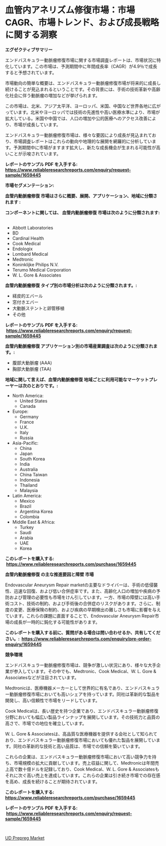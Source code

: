 <p><h1>血管内アネリズム修復市場：市場CAGR、市場トレンド、および成長戦略に関する洞察</h1></p><p><strong>エグゼクティブサマリー</strong></p>
<p><p>エンドバスキュラー動脈瘤修復市場に関する市場調査レポートは、市場状況に特化しています。この市場は、予測期間中に年間成長率（CAGR）が4.9％で成長すると予想されています。</p><p>市場動向の簡単な概要は、エンドバスキュラー動脈瘤修復市場が将来的に成長し続けることが見込まれるということです。その背景には、手術の技術革新や高齢化社会に伴う動脈瘤の増加などが挙げられます。</p><p>この市場は、北米、アジア太平洋、ヨーロッパ、米国、中国など世界各地に広がっています。北米やヨーロッパでは技術の先進性や高い医療水準により、市場が拡大している。米国や中国では、人口の増加や公的医療へのアクセス改善により、市場が成長しています。</p><p>エンドバスキュラー動脈瘤修復市場は、様々な要因により成長が見込まれており、市場調査レポートはこれらの動向や地理的な展開を網羅的に分析しています。予測期間中に市場がますます拡大し、新たな成長機会が生まれる可能性が高いことが示唆されています。</p></p>
<p><strong>レポートのサンプル PDF を入手する: <a href="https://www.reliableresearchreports.com/enquiry/request-sample/1659445">https://www.reliableresearchreports.com/enquiry/request-sample/1659445</a></strong></p>
<p><strong>市場セグメンテーション:</strong></p>
<p><strong> 血管内動脈瘤修復 市場はさらに概要、展開、アプリケーション、地域に分類されます :</strong></p>
<p><strong>コンポーネントに関しては、 血管内動脈瘤修復 市場は次のように分類されます: &nbsp;</strong></p>
<p><ul><li>Abbott Laboratories</li><li>BD</li><li>Cardinal Health</li><li>Cook Medical</li><li>Endologix</li><li>Lombard Medical</li><li>Medtronic</li><li>Koninklijke Philips N.V.</li><li>Terumo Medical Corporation</li><li>W. L. Gore & Associates</li></ul></p>
<p><strong> 血管内動脈瘤修復 タイプ別の市場分析は次のように分類されます。:</strong></p>
<p><ul><li>経皮的エバール</li><li>窓付きエバー</li><li>大動脈ステントと卵管移植</li><li>その他</li></ul></p>
<p><strong>レポートのサンプル PDF を入手する: &nbsp;<a href="https://www.reliableresearchreports.com/enquiry/request-sample/1659445">https://www.reliableresearchreports.com/enquiry/request-sample/1659445</a></strong></p>
<p><strong> 血管内動脈瘤修復 アプリケーション別の市場産業調査は次のように分類されます。:</strong></p>
<p><ul><li>腹部大動脈瘤 (AAA)</li><li>胸部大動脈瘤 (TAA)</li></ul></p>
<p><strong>地域に関して言えば、血管内動脈瘤修復 地域ごとに利用可能なマーケットプレーヤーは次のとおりです。:</strong></p>
<p><ul>
    <li>
        North America:
        <ul>
            <li>United States</li>
            <li>Canada</li>
        </ul>
    </li>
    <li>
        Europe:
        <ul>
            <li>Germany</li>
            <li>France</li>
            <li>U.K.</li>
            <li>Italy</li>
            <li>Russia</li>
        </ul>
    </li>
    <li>
        Asia-Pacific:
        <ul>
            <li>China</li>
            <li>Japan</li>
            <li>South Korea</li>
            <li>India</li>
            <li>Australia</li>
            <li>China Taiwan</li>
            <li>Indonesia</li>
            <li>Thailand</li>
            <li>Malaysia</li>
        </ul>
    </li>
    <li>
        Latin America:
        <ul>
            <li>Mexico</li>
            <li>Brazil</li>
            <li>Argentina Korea</li>
            <li>Colombia</li>
        </ul>
    </li>
    <li>
        Middle East & Africa:
        <ul>
            <li>Turkey</li>
            <li>Saudi</li>
            <li>Arabia</li>
            <li>UAE</li>
            <li>Korea</li>
        </ul>
    </li>
    </ul></p>
<p><strong>このレポートを購入する: &nbsp;<a href="https://www.reliableresearchreports.com/purchase/1659445">https://www.reliableresearchreports.com/purchase/1659445</a></strong></p>
<p><strong>血管内動脈瘤修復 の主な推進要因と障壁 市場</strong></p>
<p><p>Endovascular Aneurysm Repair marketの主要なドライバーは、手術の低侵襲性、迅速な回復、および低い合併症率です。また、高齢化人口の増加や疾病の予防および管理の必要性も市場をけん引しています。一方、市場の障壁には高い手術コスト、技術の制約、および手術後の合併症のリスクがあります。さらに、制度の変更、医療保険の制約、および疾病の早期検出の難しさも市場に影響を与えています。これらの課題に直面することで、Endovascular Aneurysm Repair市場の成長が一時的に鈍化する可能性があります。</p></p>
<p><strong>このレポートを購入する前に、質問がある場合は問い合わせるか、共有してください。:&nbsp; <a href="https://www.reliableresearchreports.com/enquiry/pre-order-enquiry/1659445">https://www.reliableresearchreports.com/enquiry/pre-order-enquiry/1659445</a></strong></p>
<p><strong>競争環境</strong></p>
<p><p>エンドバスキュラー動脈瘤修復市場は、競争が激しい状況にあり、様々な大手企業が参入しています。その中でも、Medtronic、Cook Medical、W. L. Gore & Associatesなどが注目されています。</p><p>Medtronicは、医療機器メーカーとして世界的に有名であり、エンドバスキュラー動脈瘤修復市場においても高いシェアを持っています。同社は革新的な製品を開発し、高い信頼性で市場をリードしています。</p><p>Cook Medicalは、長い歴史を持つ企業であり、エンドバスキュラー動脈瘤修復分野においても幅広い製品ラインナップを展開しています。その技術力と品質の高さで、市場での地位を確立しています。</p><p>W. L. Gore & Associatesは、高品質な医療機器を提供する会社として知られており、エンドバスキュラー動脈瘤修復市場においても優れた製品を展開しています。同社の革新的な技術と高い品質は、市場での信頼を築いています。</p><p>これらの企業は、エンドバスキュラー動脈瘤修復市場において高い競争力を持ち、市場規模の拡大に貢献しています。売上収益に関して、Medtronicは年間売上高で数十億ドルを記録しており、Cook Medical、W. L. Gore & Associatesもそれに次ぐ高い売上を達成しています。これらの企業は引き続き市場での存在感を高め、成長を続けることが期待されています。</p></p>
<p><strong>このレポートを購入する: &nbsp; <a href="https://www.reliableresearchreports.com/purchase/1659445">https://www.reliableresearchreports.com/purchase/1659445</a></strong></p>
<p><strong>レポートのサンプル PDF を入手する: &nbsp;<a href="https://www.reliableresearchreports.com/enquiry/request-sample/1659445">https://www.reliableresearchreports.com/enquiry/request-sample/1659445</a></strong><strong></strong></p>
<p>&nbsp;</p>
<p><p><a href="https://copper-carbon-84f.notion.site/UD-Prepreg-Market-Provides-Detailed-Segmentation-of-this-Market-based-on-Type-Application-and-Regi-aa014c5e8086475c9dd0378c42b9af3d">UD Prepreg Market</a></p></p>